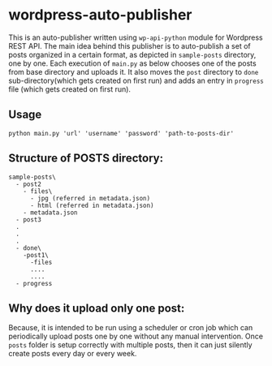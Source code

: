 # wordpress-auto-publisher

This is an auto-publisher written using `wp-api-python` module for Wordpress REST API. 
The main idea behind this publisher is to auto-publish a set of posts organized in a certain format, as depicted in `sample-posts` directory, one by one. Each execution of `main.py` as below chooses one of the posts from base directory and uploads it. It also moves the `post` directory to `done` sub-directory(which gets created on first run) and adds an entry in `progress` file (which gets created on first run).

## Usage
`python main.py 'url' 'username' 'password' 'path-to-posts-dir'`

## Structure of POSTS directory:

```
sample-posts\
  - post2
    - files\
      - jpg (referred in metadata.json)
      - html (referred in metadata.json)
    - metadata.json
  - post3
  .
  .
  .
  - done\
    -post1\
      -files
      ....
      ....
  - progress
```

## Why does it upload only one post:
  
Because, it is intended to be run using a scheduler or cron job which can periodically upload posts one by one without any manual intervention. Once `posts` folder is setup correctly with multiple posts, then it can just silently create posts every day or every week.

